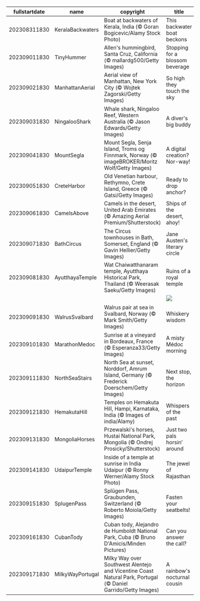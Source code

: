 |fullstartdate|name|copyright|title|image|
|--|--|--|--|--|
202308311830|KeralaBackwaters|Boat at backwaters of Kerala, India (© Goran Bogicevic/Alamy Stock Photo)|This backwater boat beckons|![](/en-IN/2023/09/202308311830KeralaBackwaters.jpg)|
202309011830|TinyHummer|Allen's hummingbird, Santa Cruz, California (© mallardg500/Getty Images)|Stopping for a blossom beverage|![](/en-IN/2023/09/202309011830TinyHummer.jpg)|
202309021830|ManhattanAerial|Aerial view of Manhattan, New York City (© Wojtek Zagorski/Getty Images)|So high they touch the sky|![](/en-IN/2023/09/202309021830ManhattanAerial.jpg)|
202309031830|NingalooShark|Whale shark, Ningaloo Reef, Western Australia (© Jason Edwards/Getty Images)|A diver's big buddy|![](/en-IN/2023/09/202309031830NingalooShark.jpg)|
202309041830|MountSegla|Mount Segla, Senja Island, Troms og Finnmark, Norway (© imageBROKER/Moritz Wolf/Getty Images)|A digital creation? Nor-way!|![](/en-IN/2023/09/202309041830MountSegla.jpg)|
202309051830|CreteHarbor|Old Venetian harbour, Rethymno, Crete Island, Greece (© Gatsi/Getty Images)|Ready to drop anchor?|![](/en-IN/2023/09/202309051830CreteHarbor.jpg)|
202309061830|CamelsAbove|Camels in the desert, United Arab Emirates (© Amazing Aerial Premium/Shutterstock)|Ships of the desert, ahoy!|![](/en-IN/2023/09/202309061830CamelsAbove.jpg)|
202309071830|BathCircus|The Circus townhouses in Bath, Somerset, England (© Gavin Hellier/Getty Images)|Jane Austen's literary circle|![](/en-IN/2023/09/202309071830BathCircus.jpg)|
202309081830|AyutthayaTemple|Wat Chaiwatthanaram temple, Ayutthaya Historical Park, Thailand (© Weerasak Saeku/Getty Images)|Ruins of a royal temple|![](/en-IN/2023/09/202309081830AyutthayaTemple.jpg)|
||||![](/en-IN/2023/09/.jpg)|
202309091830|WalrusSvalbard|Walrus pair at sea in Svalbard, Norway (© Mark Smith/Getty Images)|Whiskery wisdom|![](/en-IN/2023/09/202309091830WalrusSvalbard.jpg)|
202309101830|MarathonMedoc|Sunrise at a vineyard in Bordeaux, France (© Esperanza33/Getty Images)|A misty Médoc morning|![](/en-IN/2023/09/202309101830MarathonMedoc.jpg)|
202309111830|NorthSeaStairs|North Sea at sunset, Norddorf, Amrum Island, Germany (© Frederick Doerschem/Getty Images)|Next stop, the horizon|![](/en-IN/2023/09/202309111830NorthSeaStairs.jpg)|
202309121830|HemakutaHill|Temples on Hemakuta Hill, Hampi, Karnataka, India (© Images of india/Alamy)|Whispers of the past|![](/en-IN/2023/09/202309121830HemakutaHill.jpg)|
202309131830|MongoliaHorses|Przewalski's horses, Hustai National Park, Mongolia (© Ondrej Prosicky/Shutterstock)|Just two pals horsin’ around|![](/en-IN/2023/09/202309131830MongoliaHorses.jpg)|
202309141830|UdaipurTemple|Inside of a temple at sunrise in India Udaipur (© Ronny Werner/Alamy Stock Photo)|The jewel of Rajasthan|![](/en-IN/2023/09/202309141830UdaipurTemple.jpg)|
202309151830|SplugenPass|Splügen Pass, Graubunden, Switzerland (© Roberto Moiola/Getty Images)|Fasten your seatbelts!|![](/en-IN/2023/09/202309151830SplugenPass.jpg)|
202309161830|CubanTody|Cuban tody, Alejandro de Humboldt National Park, Cuba (© Bruno D'Amicis/Minden Pictures)|Can you answer the call?|![](/en-IN/2023/09/202309161830CubanTody.jpg)|
202309171830|MilkyWayPortugal|Milky Way over Southwest Alentejo and Vicentine Coast Natural Park, Portugal (© Daniel Garrido/Getty Images)|A rainbow's nocturnal cousin|![](/en-IN/2023/09/202309171830MilkyWayPortugal.jpg)|
